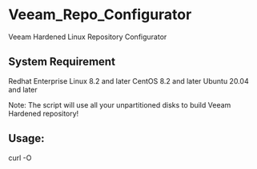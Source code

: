 # Veeam_Repo_Configurator
Veeam Hardened Linux Repository Configurator

## System Requirement

Redhat Enterprise Linux 8.2 and later
CentOS 8.2 and later
Ubuntu 20.04 and later

Note: The script will use all your unpartitioned disks to build Veeam Hardened repository!

## Usage:

curl -O 
